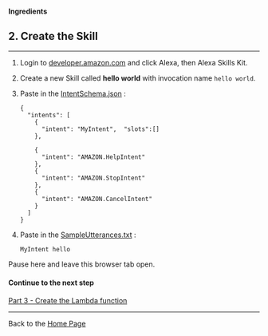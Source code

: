 #### Ingredients
## 2. Create the Skill <a id="title"></a>
<hr />


1. Login to [developer.amazon.com](https://developer.amazon.com) and click Alexa, then Alexa Skills Kit.
1. Create a new Skill called **hello world** with invocation name ```hello world```.
1. Paste in the [IntentSchema.json](./speechAssets/IntentSchema.json) :
    ```
    {
      "intents": [
        {
          "intent": "MyIntent",  "slots":[]
        },
    
        {
          "intent": "AMAZON.HelpIntent"
        },
        {
          "intent": "AMAZON.StopIntent"
        },
        {
          "intent": "AMAZON.CancelIntent"
        }
      ]
    }    
    ```

1. Paste in the [SampleUtterances.txt](speechAssets/SampleUtterances.txt) :

    ```
    MyIntent hello
    ```

Pause here and leave this browser tab open.

#### Continue to the next step

[Part 3 - Create the Lambda function](./PAGE3.md#title)

<hr />

Back to the [Home Page](../../README.md#title)
